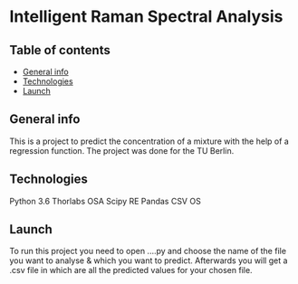 #  Intelligent Raman Spectral Analysis

## Table of contents
* [General info](#general-info)
* [Technologies](#technologies)
* [Launch](#launch)

## General info
This is a project to predict the concentration of a mixture with the help of a regression function.
The project was done for the TU Berlin.

## Technologies
Python 3.6
Thorlabs OSA
Scipy
RE
Pandas
CSV 
OS
## Launch
To run this project you need to open ....py and choose the name of the file you want to analyse & which you want to predict.
Afterwards you will get a .csv file in which are all the predicted values for your chosen file.
